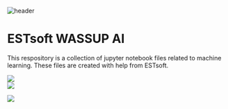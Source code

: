 ![header](https://capsule-render.vercel.app/api?type=slice&color=1478cd&height=225&section=header&animation=fadeIn&text=ESTsoft%20WASSUP%20AI&desc=Member:%20박태우,%20김수현,%20이재익,%20이주완,%20허은영&fontColor=ffffff&fontSize=40&fontAlign=75&fontAlignY=20&descSize=15&descAlign=75&descAlignY=35&rotate=15)


# ESTsoft WASSUP AI
This respository is a collection of jupyter notebook files related to machine learning.
These files are created with help from ESTsoft.

<div>
	<a href="https://blog.naver.com/PostList.naver?blogId=zanmang20">
		<img src="https://img.shields.io/badge/Blog-FF9800?style=flat&logo=Blogger&logoColor=white"/>
	</a>
	<br>
	<a href="https://www.notion.so/oreumi/2-AI-WASSUP-e67da9b91fcd43dfb05c93344635bae8?pvs=4">
		<img src="https://img.shields.io/badge/Notion-000000?style=flat&logo=Notion&logoColor=white"/>
	</a>
	<br>
</div>

<img src="https://github-readme-stats.vercel.app/api/top-langs/?username=iamrosy20&layout=compact"><br><br>
